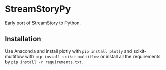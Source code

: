 # StreamStoryPy
Early port of StreamStory to Python.

## Installation
Use Anaconda and install plotly with `pip install plotly` and scikit-multiflow with `pip install scikit-multiflow` or install all the requirements by `pip install -r requirements.txt`.